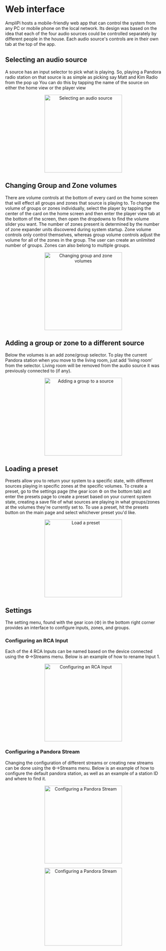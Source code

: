 # Web interface
AmpliPi hosts a mobile-friendly web app that can control the system from any PC or mobile phone on the local network. Its design was based on the idea that each of the four audio sources could be controlled separately by different people in the house. Each audio source's controls are in their own tab at the top of the app.

## Selecting an audio source
A source has an input selector to pick what is playing. So, playing a Pandora radio station on that source is as
simple as picking say Matt and Kim Radio from the pop up
You can do this by tapping the name of the source on either the home view or the player view
<p align="center">
  <img alt="Selecting an audio source"
      src="imgs/app_demos/change_source.gif"
      width="250">
  </img>
</p>

## Changing Group and Zone volumes
There are volume controls at the bottom of every card on the home screen that will effect all groups and zones that source is playing to. To change the volume of groups or zones individually, select the player by tapping the center of the card on the home screen and then enter the player view tab at the bottom of the screen, then open the dropdowns to find the volume slider you want.
The number of zones present is determined by the number of zone expander units discovered during system startup. Zone volume controls only control themselves, whereas group volume controls adjust the volume for all of the zones in the group. The user can create an unlimited number of groups. Zones can also belong to multiple groups.
<p align="center">
  <img alt="Changing group and zone volumes"
      src="imgs/app_demos/change_vols.gif" width="250">
  </img>
</p>

## Adding a group or zone to a different source
Below the volumes is an add zone/group selector. To play the current Pandora station when you move to the living room, just add ‘living room’ from the selector. Living room will be removed from the audio source it was previously connected to (if any).
<p align="center">
  <img alt="Adding a group to a source"
      src="imgs/app_demos/change_source.gif"
      width="250">
  </img>
</p>

## Loading a preset
Presets allow you to return your system to a specific state, with different sources playing in specific zones at the specific volumes. To create a preset, go to the settings page (the gear icon ⚙ on the bottom tab) and enter the presets page to create a preset based on your current system state, creating a save file of what sources are playing in what groups/zones at the volumes they're currently set to.
To use a preset, hit the presets button on the main page and select whichever preset you'd like.
<p align="center">
  <img alt="Load a preset"
      src="imgs/app_demos/load_preset.gif"
      width="250">
  </img>
</p>

## Settings
The setting menu, found with the gear icon (⚙) in the bottom right corner provides an interface to configure inputs, zones, and groups.

### Configuring an RCA Input
Each of the 4 RCA Inputs can be named based on the device connected using the ⚙->Streams menu. Below is an example of how to rename Input 1.
<p align="center">
  <img alt="Configuring an RCA Input"
      src="imgs/app_demos/settings_update_input1.gif"
      width="250">
  </img>
</p>

### Configuring a Pandora Stream
Changing the configuration of different streams or creating new streams can be done using the ⚙->Streams menu. Below is an example of how to configure the default pandora station, as well as an example of a station ID and where to find it.
<p align="center">
  <img alt="Configuring a Pandora Stream"
      src="imgs/app_demos/pandora_url_id.png"
      width="250">
  </img>
</p>
<p align="center">
  <img alt="Configuring a Pandora Stream"
      src="imgs/app_demos/settings_update_pandora.gif"
      width="250">
  </img>
</p>
